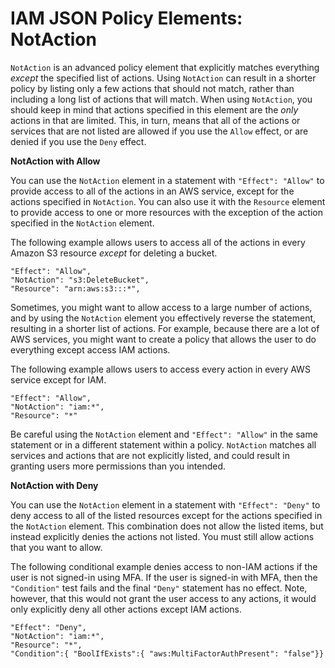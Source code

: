 # IAM JSON Policy Elements: NotAction<a name="reference_policies_elements_notaction"></a>

`NotAction` is an advanced policy element that explicitly matches everything *except* the specified list of actions\. Using `NotAction` can result in a shorter policy by listing only a few actions that should not match, rather than including a long list of actions that will match\. When using `NotAction`, you should keep in mind that actions specified in this element are the *only* actions in that are limited\. This, in turn, means that all of the actions or services that are not listed are allowed if you use the `Allow` effect, or are denied if you use the `Deny` effect\. 

**NotAction with Allow** 

You can use the `NotAction` element in a statement with `"Effect": "Allow"` to provide access to all of the actions in an AWS service, except for the actions specified in `NotAction`\. You can also use it with the `Resource` element to provide access to one or more resources with the exception of the action specified in the `NotAction` element\. 

The following example allows users to access all of the actions in every Amazon S3 resource *except* for deleting a bucket\.

```
"Effect": "Allow",
"NotAction": "s3:DeleteBucket",
"Resource": "arn:aws:s3:::*",
```

Sometimes, you might want to allow access to a large number of actions, and by using the `NotAction` element you effectively reverse the statement, resulting in a shorter list of actions\. For example, because there are a lot of AWS services, you might want to create a policy that allows the user to do everything except access IAM actions\.

The following example allows users to access every action in every AWS service except for IAM\.

```
"Effect": "Allow",
"NotAction": "iam:*",
"Resource": "*"
```

Be careful using the `NotAction` element and `"Effect": "Allow"` in the same statement or in a different statement within a policy\. `NotAction` matches all services and actions that are not explicitly listed, and could result in granting users more permissions than you intended\.

**NotAction with Deny**

You can use the `NotAction` element in a statement with `"Effect": "Deny"` to deny access to all of the listed resources except for the actions specified in the `NotAction` element\. This combination does not allow the listed items, but instead explicitly denies the actions not listed\. You must still allow actions that you want to allow\.

The following conditional example denies access to non\-IAM actions if the user is not signed\-in using MFA\. If the user is signed\-in with MFA, then the `"Condition"` test fails and the final `"Deny"` statement has no effect\. Note, however, that this would not grant the user access to any actions, it would only explicitly deny all other actions except IAM actions\.

```
"Effect": "Deny",
"NotAction": "iam:*",
"Resource": "*",
"Condition":{ "BoolIfExists":{ "aws:MultiFactorAuthPresent": "false"}}
```